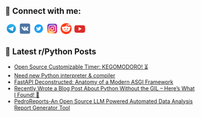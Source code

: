 ## 🔎 Connect with me:
[<img src="https://github.com/bullbesh/bullbesh/blob/main/images/Telegram.png" width="32" height="32" />](https://t.me/bullbesh)
[<img src="https://github.com/bullbesh/bullbesh/blob/main/images/VK.png" width="32" height="32" />](https://vk.com/bullbesh)
[<img src="https://github.com/bullbesh/bullbesh/blob/main/images/Twitter.png" width="32" height="32" />](https://twitter.com/bullbesh1)
[<img src="https://github.com/bullbesh/bullbesh/blob/main/images/Instagram.png" width="32" height="32" />](https://www.instagram.com/bullbesh)
[<img src="https://github.com/bullbesh/bullbesh/blob/main/images/Reddit.png" width="32" height="32" />](https://www.reddit.com/user/bullbesh)
[<img src="https://github.com/bullbesh/bullbesh/blob/main/images/YouTube.png" width="32" height="32" />](https://www.youtube.com/channel/UCtfjRs6uzgq5mfm8S06WTcg)

## 📕 Latest r/Python Posts
<!-- BLOG-POST-LIST:START -->
- [Open Source Customizable Timer: KEGOMODORO! ⏳](https://www.reddit.com/r/Python/comments/1ig4kqe/open_source_customizable_timer_kegomodoro/)
- [Need new Python interpreter &amp; compiler](https://www.reddit.com/r/Python/comments/1ifvpmy/need_new_python_interpreter_compiler/)
- [FastAPI Deconstructed: Anatomy of a Modern ASGI Framework](https://www.reddit.com/r/Python/comments/1ifu2sv/fastapi_deconstructed_anatomy_of_a_modern_asgi/)
- [Recently Wrote a Blog Post About Python Without the GIL – Here’s What I Found! 🚀](https://www.reddit.com/r/Python/comments/1ift077/recently_wrote_a_blog_post_about_python_without/)
- [PedroReports-An Open Source LLM Powered Automated Data Analysis Report Generator Tool](https://www.reddit.com/r/Python/comments/1ifqz4j/pedroreportsan_open_source_llm_powered_automated/)
<!-- BLOG-POST-LIST:END -->
